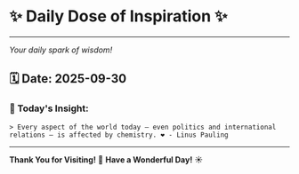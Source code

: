 # ✨ Daily Dose of Inspiration ✨

--- 

_Your daily spark of wisdom!_

## 🗓️ Date: **2025-09-30**

### 💬 Today's Insight:
```
> Every aspect of the world today – even politics and international relations – is affected by chemistry. ❤️ - Linus Pauling
```

--- 

**Thank You for Visiting!** 🙏
**Have a Wonderful Day!** ☀️
